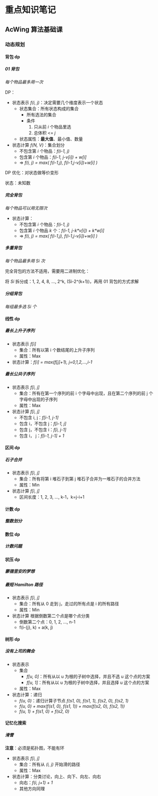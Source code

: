 # 重点知识笔记

## AcWing 算法基础课

### 动态规划

#### 背包 dp

##### 01 背包

*每个物品最多用一次*

DP：

* 状态表示 *f(i, j)*：决定需要几个维度表示一个状态
  * 状态集合：所有状态构成的集合
    * 所有选法的集合
	* 条件
	  1. 只从前 *i* 个物品里选
	  2. 总体积 <= *j*
  * 状态属性：**最大值**、最小值、数量
* 状态计算 *f(N, V)*：集合划分
  * 不包含第 *i* 个物品：*f(i-1, j)*
  * 包含第 *i* 个物品：*f(i-1, j-v[i]) + w[i]*
  * => *f(i, j) = max( f(i-1,j), f(i-1,j-v[i])+w[i] )*

DP 优化：对状态做等价变形

状态：未知数

##### 完全背包

*每个物品可以用无限次*

* 状态计算：
  * 不包含第 *i* 个物品：*f(i-1, j)*
  * 包含第 *i* 个物品 *k* 个：*f(i-1, j-k\*v[i]) + k\*w[i]*
  * => *f(i, j) = max( f(i-1,j), f(i-1,j-v[i])+w[i] )*

##### 多重背包

*每个物品最多用 Si 次*

完全背包的方法不适用，需要用二进制优化：

将 *Si* 拆分成：1, 2, 4, 8, ..., 2^k, (Si-2^(k+1))，再用 01 背包的方式求解

##### 分组背包

*每组最多选 Si 个*

#### 线性 dp

##### 最长上升子序列

* 状态表示 *f[i]*
  * 集合：所有以第 i 个数结尾的上升子序列
  * 属性：Max
* 状态计算：*f[i] = max(f[j]+1), j=0,1,2,...,i-1*

##### 最长公共子序列

* 状态表示 *f[i, j]*
  * 集合：所有在第一个序列的前 i 个字母中出现，且在第二个序列的前 j 个字母中出现的子序列
  * 属性：Max
* 状态计算 *f[i, j]*
  * 不包含 i, j：*f[i-1, j-1]*
  * 包含 i，不包含 j：*f[i-1, j]*
  * 包含 j，不包含 i：*f[i, j-1]*
  * 包含 i， j：*f[i-1, j-1] + 1*

#### 区间 dp

##### 石子合并

* 状态表示 *f[i, j]*
  * 集合：所有将第 i 堆石子到第 j 堆石子合并为一堆石子的合并方法
  * 属性：Min
* 状态计算 *f[i, j]*
  * 区间长度：1, 2, 3, ..., k-1，k=j-i+1

#### 计数 dp

##### 整数划分

#### 数位 dp

##### 计数问题

#### 状压 dp

##### 蒙德里安的梦想

##### 最短 Hamilton 路径

* 状态表示 *f[i, j]*
  * 集合：所有从 0 走到 j，走过的所有点是 i 的所有路径
  * 属性：Min
* 状态计算 根据倒数第二个点是哪个点分类
  * 倒数第二个点：0, 1, 2, ..., n-1
  * f(i-{j}, k) + a(k, j)

#### 树形 dp

##### 没有上司的舞会

* 状态表示
  * 集合
    * *f[u, 0]*：所有从以 u 为根的子树中选择，并且不选 u 这个点的方案
	* *f[u, 1]*：所有从以 u 为根的子树中选择，并且选择 u 这个点的方案
  * 属性：Max
* 状态计算：递归
  * *f(u, 0)*：递归计算子节点 *f(s1, 0), f(s1, 1), f(s2, 0), f(s2, 1)*
  * *f(u, 0) + max(f(s1, 0), f(s1, 1)) + max(f(s2, 0), f(s2, 1))*
  * *f(u, 1) + f(s1, 0) + f(s2, 0)*

#### 记忆化搜索

##### 滑雪

**注意**：必须是拓扑图，不能有环

* 状态表示 *f[i, j]*
  * 集合：所有从 *(i, j)* 开始滑的路径
  * 属性：Max
* 状态计算：分类讨论，向上、向下、向左、向右
  * 向右：*f(i, j+1) + 1*
  * 其他方向同理

